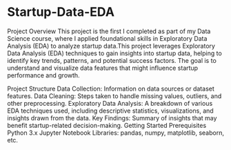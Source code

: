 # Startup-Data-EDA
Project Overview
This project is the first I completed as part of my Data Science course, where I applied foundational skills in Exploratory Data Analysis (EDA) to analyze startup data.This project leverages Exploratory Data Analysis (EDA) techniques to gain insights into startup data, helping to identify key trends, patterns, and potential success factors. The goal is to understand and visualize data features that might influence startup performance and growth.

Project Structure
Data Collection: Information on data sources or dataset features.
Data Cleaning: Steps taken to handle missing values, outliers, and other preprocessing.
Exploratory Data Analysis: A breakdown of various EDA techniques used, including descriptive statistics, visualizations, and insights drawn from the data.
Key Findings: Summary of insights that may benefit startup-related decision-making.
Getting Started
Prerequisites
Python 3.x
Jupyter Notebook
Libraries: pandas, numpy, matplotlib, seaborn, etc.
